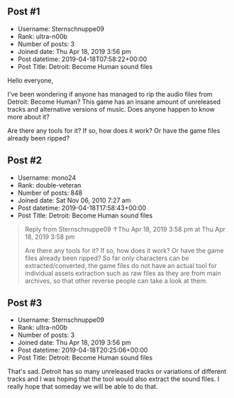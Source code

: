 ## Post #1
- Username: Sternschnuppe09
- Rank: ultra-n00b
- Number of posts: 3
- Joined date: Thu Apr 18, 2019 3:56 pm
- Post datetime: 2019-04-18T07:58:22+00:00
- Post Title: Detroit: Become Human sound files

Hello everyone,

I've been wondering if anyone has managed to rip the audio files from Detroit: Become Human?
This game has an insane amount of unreleased tracks and alternative versions of music. Does anyone happen to know more about it? 

Are there any tools for it? If so, how does it work? Or have the game files already been ripped?
## Post #2
- Username: mono24
- Rank: double-veteran
- Number of posts: 848
- Joined date: Sat Nov 06, 2010 7:27 am
- Post datetime: 2019-04-18T17:58:43+00:00
- Post Title: Detroit: Become Human sound files

> Reply from Sternschnuppe09 ↑Thu Apr 18, 2019 3:58 pm at Thu Apr 18, 2019 3:58 pm
>
> Are there any tools for it? If so, how does it work? Or have the game files already been ripped?
So far only characters can be extracted/converted, the game files do not have an actual tool for individual assets extraction such as raw files as they are from main archives, so that other reverse people can take a look at them.
## Post #3
- Username: Sternschnuppe09
- Rank: ultra-n00b
- Number of posts: 3
- Joined date: Thu Apr 18, 2019 3:56 pm
- Post datetime: 2019-04-18T20:25:06+00:00
- Post Title: Detroit: Become Human sound files

That's sad.    Detroit has so many unreleased tracks or variations of different tracks and I was hoping that the tool would also extract the sound files. I really hope that someday we will be able to do that.
